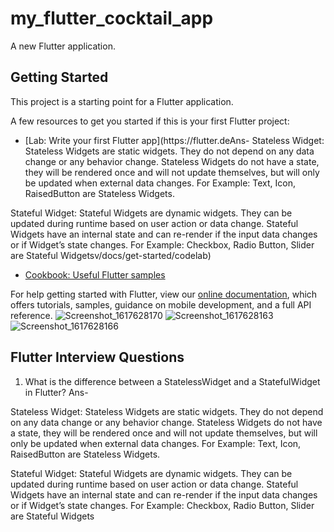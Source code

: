 # my_flutter_cocktail_app

A new Flutter application.

## Getting Started

This project is a starting point for a Flutter application.

A few resources to get you started if this is your first Flutter project:

- [Lab: Write your first Flutter app](https://flutter.deAns- Stateless Widget:
Stateless Widgets are static widgets.
They do not depend on any data change or any behavior change.
Stateless Widgets do not have a state, they will be rendered once and will not update themselves, but will only be updated when external data changes.
For Example: Text, Icon, RaisedButton are Stateless Widgets. 
 
Stateful Widget:
Stateful Widgets are dynamic widgets.
They can be updated during runtime based on user action or data change.
Stateful Widgets have an internal state and can re-render if the input data changes or if Widget’s state changes.
For Example: Checkbox, Radio Button, Slider are Stateful Widgetsv/docs/get-started/codelab)
- [Cookbook: Useful Flutter samples](https://flutter.dev/docs/cookbook)

For help getting started with Flutter, view our
[online documentation](https://flutter.dev/docs), which offers tutorials,
samples, guidance on mobile development, and a full API reference.
![Screenshot_1617628170](https://user-images.githubusercontent.com/31131116/113578136-f2782c00-963f-11eb-964c-26ea04a903e5.png)
![Screenshot_1617628163](https://user-images.githubusercontent.com/31131116/113578140-f441ef80-963f-11eb-864f-4eb462fc5abe.png)
![Screenshot_1617628166](https://user-images.githubusercontent.com/31131116/113578142-f441ef80-963f-11eb-8d89-582990d2978d.png)

## Flutter Interview Questions
1. What is the difference between a StatelessWidget and a StatefulWidget in Flutter?
Ans- 

Stateless Widget:
Stateless Widgets are static widgets.
They do not depend on any data change or any behavior change.
Stateless Widgets do not have a state, they will be rendered once and will not update themselves, but will only be updated when external data changes.
For Example: Text, Icon, RaisedButton are Stateless Widgets. 
 
Stateful Widget:
Stateful Widgets are dynamic widgets.
They can be updated during runtime based on user action or data change.
Stateful Widgets have an internal state and can re-render if the input data changes or if Widget’s state changes.
For Example: Checkbox, Radio Button, Slider are Stateful Widgets
